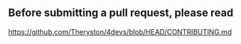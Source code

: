## Before submitting a pull request, please read

https://github.com/Theryston/4devs/blob/HEAD/CONTRIBUTING.md
